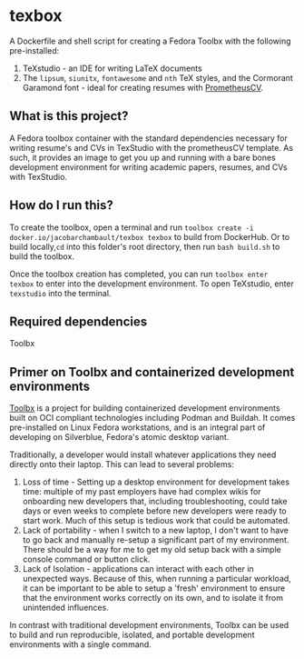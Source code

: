 # texbox
A Dockerfile and shell script for creating a Fedora Toolbx  with the following pre-installed:
1. TeXstudio - an IDE for writing LaTeX documents
2. The `lipsum`, `siunitx`, `fontawesome` and `nth` TeX styles, and the Cormorant Garamond font - ideal for creating resumes with [PrometheusCV](https://github.com/chrisby/prometheusCV).

## What is this project?
A Fedora toolbox container with the standard dependencies necessary for writing resume's and CVs in TexStudio with the prometheusCV template. As such, it provides an image to get you up and running with a bare bones development environment for writing academic papers, resumes, and CVs with TexStudio. 

## How do I run this? 
To create the toolbox, open a terminal and run `toolbox create -i docker.io/jacobarchambault/texbox texbox` to build from DockerHub. Or to build locally,`cd` into this folder's root directory, then run `bash build.sh` to build the toolbox.

Once the toolbox creation has completed, you can run `toolbox enter texbox` to enter into the development environment. To open TeXstudio, enter `texstudio` into the terminal.

## Required dependencies
Toolbx

## Primer on Toolbx and containerized development environments
[Toolbx](https://github.com/containers/toolbox/) is a project for building containerized development environments built on OCI compliant technologies including Podman and Buildah. It comes pre-installed on Linux Fedora workstations, and is an integral part of developing on Silverblue, Fedora's atomic desktop variant. 

Traditionally, a developer would install whatever applications they need directly onto their laptop. This can lead to several problems: 
1. Loss of time - Setting up a desktop environment for development takes time: multiple of my past employers have had complex wikis for onboarding new developers that, including troubleshooting, could take days or even weeks to complete before new developers were ready to start work. Much of this setup is tedious work that could be automated. 
2. Lack of portability - when I switch to a new laptop, I don't want to have to go back and manually re-setup a significant part of my environment. There should be a way for me to get my old setup back with a simple console command or button click.
3. Lack of Isolation - applications can interact with each other in unexpected ways. Because of this, when running a particular workload, it can be important to be able to setup a 'fresh' environment to ensure that the environment works correctly on its own, and to isolate it from unintended influences.

In contrast with traditional development environments, Toolbx can be used to build and run reproducible, isolated, and portable development environments with a single command. 
